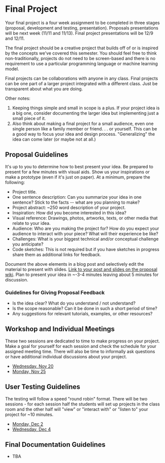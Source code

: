 # Final Project

Your final project is a four week assignment to be completed in three stages (proposal, development and testing, presentation). Proposals presentations will be next week (11/11 and 11/13). Final project presentations will be 12/9 and 12/11.

The final project should be a creative project that builds off of or is inspired by the concepts we've covered this semester. You should feel free to think non-traditionally, projects do not need to be screen-based and there is no requirement to use a particular programming language or machine learning model.

Final projects can be collaborations with anyone in any class. Final projects can be one part of a larger project integrated with a different class. Just be transparent about what you are doing.

Other notes:

1. Keeping things simple and small in scope is a plus. If your project idea is a big one, consider documenting the larger idea but implementing just a small piece of it.
2. Also think about making a final project for a small audience, even one single person like a family member or friend. . . or yourself.  This can be a good way to focus your idea and design process.  "Generalizing" the idea can come later (or maybe not at all.)

## Proposal Guidelines

It's up to you to determine how to best present your idea. Be prepared to present for a few minutes with visual aids. Show us your inspirations or make a prototype (even if it's just on paper). At a minimum, prepare the following:

* Project title.
* One sentence description: Can you summarize your idea in one sentence? Stick to the facts -- what are you planning to make?
* Project abstract: ~250 word description of your project.
* Inspiration: How did you become interested in this idea?
* Visual reference: Drawings, photos, artworks, texts, or other media that relate to your idea.
* Audience: Who are you making the project for? How do you expect your audience to interact with your piece? What will their experience be like?
* Challenges: What is your biggest technical and/or conceptual challenge you anticipate?
* Code sketches: This is not required but if you have sketches in progress share them as additional links for feedback.

Document the above elements in a blog post and selectively edit the material to present with slides. [Link to your post and slides on the proposal wiki](https://github.com/ml5js/Intro-ML-Arts-IMA/wiki/Final-Proposals). Plan to present your idea in ~-3-4 minutes leaving about 5 minutes for discussion.

### Guidelines for Giving Proposal Feedback

* Is the idea clear? What do you understand / not understand?
* Is the scope reasonable? Can it be done in such a short period of time?
* Any suggestions for relevant tutorials, examples, or other resources?

## Workshop and Individual Meetings
These two sessions are dedicated to time to make progress on your project. Make a goal for yourself for each session and check the schedule for your assigned meeting time. There will also be time to informally ask questions or have additional individual discussions about your project.
* [Wednesday, Nov 20](https://github.com/ml5js/Intro-ML-Arts-IMA/wiki/Final-Workshop)
* [Monday, Nov 25](https://github.com/ml5js/Intro-ML-Arts-IMA/wiki/Final-Workshop)

## User Testing Guidelines
The testing will follow a speed "round robin" format. There will be two sessions - for each session half the students will set up projects in the class room and the other half will "view" or "interact with" or "listen to" your project for ~10 minutes.
* [Monday, Dec 2](https://github.com/ml5js/Intro-ML-Arts-IMA/wiki/Final-Testing)
* [Wednesday, Dec 4](https://github.com/ml5js/Intro-ML-Arts-IMA/wiki/Final-Testing)

## Final Documentation Guidelines
* TBA
